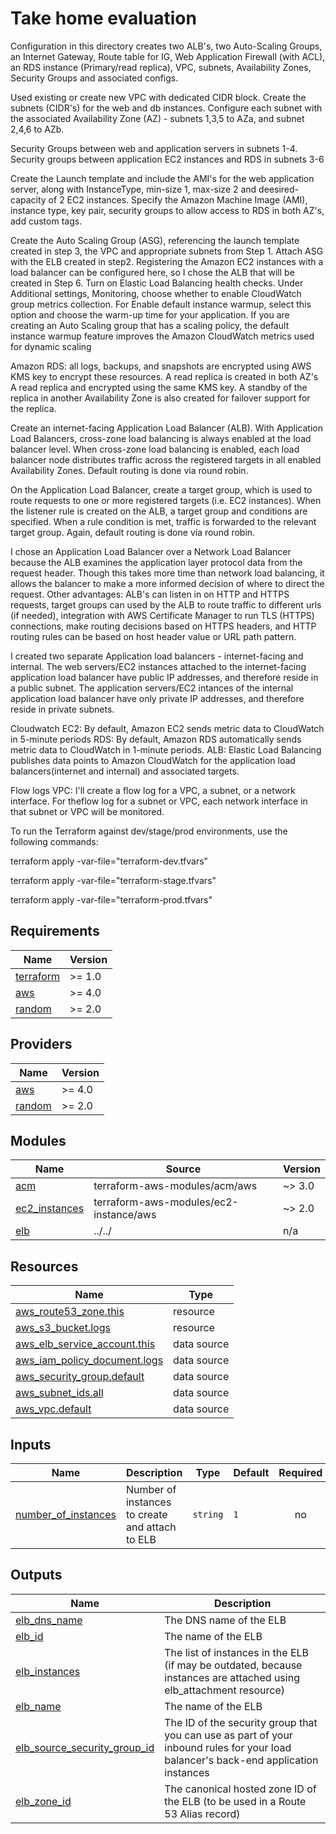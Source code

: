 # Take home evaluation

Configuration in this directory creates two ALB's, two Auto-Scaling Groups, an Internet Gateway, Route table for IG, Web Application Firewall (with ACL), an RDS instance (Primary/read replica), VPC, subnets, Availability Zones, Security Groups and associated configs.

Used existing or create new VPC with dedicated CIDR block.   Create the subnets (CIDR's) for the web and db instances.  Configure each subnet with the associated Availability Zone (AZ) - subnets 1,3,5 to AZa, and subnet 2,4,6 to AZb.

Security Groups between web and application servers in subnets 1-4.
Security groups between application EC2 instances and RDS in subnets 3-6

Create the Launch template and include the AMI's for the web application server, along with InstanceType, min-size 1, max-size 2 and deesired-capacity of 2 EC2 instances.  Specify the Amazon Machine Image (AMI), instance type, key pair, security groups to allow access to RDS in both AZ's, add custom tags.    

Create the Auto Scaling Group (ASG), referencing the launch template created in step 3, the VPC and appropriate subnets from Step 1.   Attach ASG with the ELB created in step2. Registering the Amazon EC2 instances with a load balancer can be configured here, so I chose the ALB that will be created in Step 6.  Turn on Elastic Load Balancing health checks.  Under Additional settings, Monitoring, choose whether to enable CloudWatch group metrics collection.  For Enable default instance warmup, select this option and choose the warm-up time for your application. If you are creating an Auto Scaling group that has a scaling policy, the default instance warmup feature improves the Amazon CloudWatch metrics used for dynamic scaling
 
Amazon RDS:  all logs, backups, and snapshots are encrypted using AWS KMS key to encrypt these resources.  A read replica is created in both AZ's A read replica and encrypted using the same KMS key. 
A standby of the replica in another Availability Zone is also created for failover support for the replica.

Create an internet-facing Application Load Balancer (ALB). With Application Load Balancers, cross-zone load balancing is always enabled at the load balancer level. When cross-zone load balancing is enabled, each load balancer node distributes traffic across the registered targets in all enabled Availability Zones.  Default routing is done via round robin.
 
On the Application Load Balancer, create a target group, which is used to route requests to one or more registered targets (i.e. EC2 instances). When the listener rule is created on the ALB, a target group and conditions are specified. When a rule condition is met, traffic is forwarded to the relevant target group. Again, default routing is done via round robin.

I chose an Application Load Balancer over a Network Load Balancer because the ALB examines the application layer protocol data from the request header. Though this takes more time than network load balancing, it allows the balancer to make a more informed decision of where to direct the request.   Other advantages:  ALB's can listen in on HTTP and HTTPS requests, target groups can used by the ALB to route traffic to different urls (if needed), integration with AWS Certificate Manager to run TLS (HTTPS) connections, make routing decisions based on HTTPS headers, and HTTP routing rules can be based on host header value or URL path pattern. 
 
I created two separate Application load balancers - internet-facing and internal.  The web servers/EC2 instances attached to the internet-facing application load balancer have public IP addresses, and therefore reside in a public subnet.
The application servers/EC2 intances of the internal application load balancer have only private IP addresses, and therefore reside in private subnets.

Cloudwatch
EC2:  By default, Amazon EC2 sends metric data to CloudWatch in 5-minute periods
RDS:  By default, Amazon RDS automatically sends metric data to CloudWatch in 1-minute periods. 
ALB:  Elastic Load Balancing publishes data points to Amazon CloudWatch for the application load balancers(internet and internal) and associated targets.

Flow logs
VPC:  I'll create a flow log for a VPC, a subnet, or a network interface. For theflow log for a subnet or VPC, each network interface in that subnet or VPC will be monitored.

To run the Terraform against dev/stage/prod environments, use the following commands:

terraform apply -var-file="terraform-dev.tfvars"

terraform apply -var-file="terraform-stage.tfvars"

terraform apply -var-file="terraform-prod.tfvars"



<!-- BEGINNING OF PRE-COMMIT-TERRAFORM DOCS HOOK -->
## Requirements

| Name | Version |
|------|---------|
| <a name="requirement_terraform"></a> [terraform](#requirement\_terraform) | >= 1.0 |
| <a name="requirement_aws"></a> [aws](#requirement\_aws) | >= 4.0 |
| <a name="requirement_random"></a> [random](#requirement\_random) | >= 2.0 |

## Providers

| Name | Version |
|------|---------|
| <a name="provider_aws"></a> [aws](#provider\_aws) | >= 4.0 |
| <a name="provider_random"></a> [random](#provider\_random) | >= 2.0 |

## Modules

| Name | Source | Version |
|------|--------|---------|
| <a name="module_acm"></a> [acm](#module\_acm) | terraform-aws-modules/acm/aws | ~> 3.0 |
| <a name="module_ec2_instances"></a> [ec2\_instances](#module\_ec2\_instances) | terraform-aws-modules/ec2-instance/aws | ~> 2.0 |
| <a name="module_elb"></a> [elb](#module\_elb) | ../../ | n/a |

## Resources

| Name | Type |
|------|------|
| [aws_route53_zone.this](https://registry.terraform.io/providers/hashicorp/aws/latest/docs/resources/route53_zone) | resource |
| [aws_s3_bucket.logs](https://registry.terraform.io/providers/hashicorp/aws/latest/docs/resources/s3_bucket) | resource |
| [aws_elb_service_account.this](https://registry.terraform.io/providers/hashicorp/aws/latest/docs/data-sources/elb_service_account) | data source |
| [aws_iam_policy_document.logs](https://registry.terraform.io/providers/hashicorp/aws/latest/docs/data-sources/iam_policy_document) | data source |
| [aws_security_group.default](https://registry.terraform.io/providers/hashicorp/aws/latest/docs/data-sources/security_group) | data source |
| [aws_subnet_ids.all](https://registry.terraform.io/providers/hashicorp/aws/latest/docs/data-sources/subnet_ids) | data source |
| [aws_vpc.default](https://registry.terraform.io/providers/hashicorp/aws/latest/docs/data-sources/vpc) | data source |

## Inputs

| Name | Description | Type | Default | Required |
|------|-------------|------|---------|:--------:|
| <a name="input_number_of_instances"></a> [number\_of\_instances](#input\_number\_of\_instances) | Number of instances to create and attach to ELB | `string` | `1` | no |

## Outputs

| Name | Description |
|------|-------------|
| <a name="output_elb_dns_name"></a> [elb\_dns\_name](#output\_elb\_dns\_name) | The DNS name of the ELB |
| <a name="output_elb_id"></a> [elb\_id](#output\_elb\_id) | The name of the ELB |
| <a name="output_elb_instances"></a> [elb\_instances](#output\_elb\_instances) | The list of instances in the ELB (if may be outdated, because instances are attached using elb\_attachment resource) |
| <a name="output_elb_name"></a> [elb\_name](#output\_elb\_name) | The name of the ELB |
| <a name="output_elb_source_security_group_id"></a> [elb\_source\_security\_group\_id](#output\_elb\_source\_security\_group\_id) | The ID of the security group that you can use as part of your inbound rules for your load balancer's back-end application instances |
| <a name="output_elb_zone_id"></a> [elb\_zone\_id](#output\_elb\_zone\_id) | The canonical hosted zone ID of the ELB (to be used in a Route 53 Alias record) |
<!-- END OF PRE-COMMIT-TERRAFORM DOCS HOOK -->

